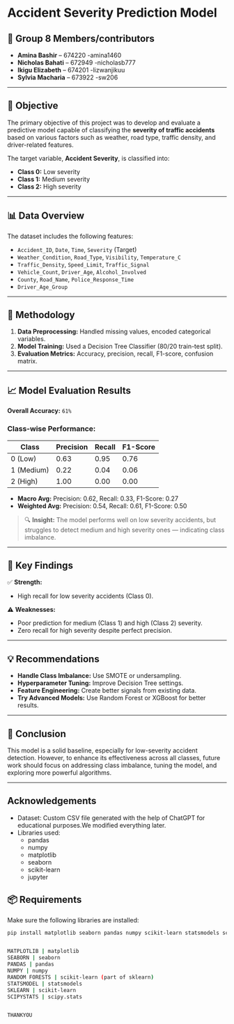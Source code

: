 # Accident Severity Prediction Model

## 👥 Group 8 Members/contributors

- **Amina Bashir** – 674220   -amina1460
- **Nicholas Bahati** – 672949  -nicholasb777
- **Ikigu Elizabeth** – 674201  -lizwanjikuu
- **Sylvia Macharia** – 673922  -sw206

---

## 🎯 Objective

The primary objective of this project was to develop and evaluate a predictive model capable of classifying the **severity of traffic accidents** based on various factors such as weather, road type, traffic density, and driver-related features.

The target variable, **Accident Severity**, is classified into:
- **Class 0:** Low severity  
- **Class 1:** Medium severity  
- **Class 2:** High severity  

---

## 📊 Data Overview

The dataset includes the following features:

- `Accident_ID`, `Date`, `Time`, `Severity` (Target)
- `Weather_Condition`, `Road_Type`, `Visibility`, `Temperature_C`
- `Traffic_Density`, `Speed_Limit`, `Traffic_Signal`
- `Vehicle_Count`, `Driver_Age`, `Alcohol_Involved`
- `County`, `Road_Name`, `Police_Response_Time`
- `Driver_Age_Group`

  

---

## 🧠 Methodology

1. **Data Preprocessing:** Handled missing values, encoded categorical variables.
2. **Model Training:** Used a Decision Tree Classifier (80/20 train-test split).
3. **Evaluation Metrics:** Accuracy, precision, recall, F1-score, confusion matrix.

---

## 📈 Model Evaluation Results

**Overall Accuracy:** `61%`

### Class-wise Performance:
| Class | Precision | Recall | F1-Score |
|-------|-----------|--------|----------|
| 0 (Low) | 0.63 | 0.95 | 0.76 |
| 1 (Medium) | 0.22 | 0.04 | 0.06 |
| 2 (High) | 1.00 | 0.00 | 0.00 |

- **Macro Avg:** Precision: 0.62, Recall: 0.33, F1-Score: 0.27  
- **Weighted Avg:** Precision: 0.54, Recall: 0.61, F1-Score: 0.50  

> 🔍 **Insight:** The model performs well on low severity accidents, but struggles to detect medium and high severity ones — indicating class imbalance.

---

## 🔑 Key Findings

✅ **Strength:**  
- High recall for low severity accidents (Class 0).

⚠️ **Weaknesses:**  
- Poor prediction for medium (Class 1) and high (Class 2) severity.
- Zero recall for high severity despite perfect precision.

---

## 💡 Recommendations

- **Handle Class Imbalance:** Use SMOTE or undersampling.
- **Hyperparameter Tuning:** Improve Decision Tree settings.
- **Feature Engineering:** Create better signals from existing data.
- **Try Advanced Models:** Use Random Forest or XGBoost for better results.

---

## 📌 Conclusion

This model is a solid baseline, especially for low-severity accident detection. However, to enhance its effectiveness across all classes, future work should focus on addressing class imbalance, tuning the model, and exploring more powerful algorithms.

---
## Acknowledgements

- Dataset: Custom CSV file generated with the help of ChatGPT for educational purposes.We modified everything later.
- Libraries used:
  - pandas
  - numpy
  - matplotlib
  - seaborn
  - scikit-learn
  - jupyter


## 📦 Requirements

Make sure the following libraries are installed:

```bash
pip install matplotlib seaborn pandas numpy scikit-learn statsmodels scipy


MATPLOTLIB | matplotlib 
SEABORN | seaborn 
PANDAS | pandas 
NUMPY | numpy 
RANDOM FORESTS | scikit-learn (part of sklearn) 
STATSMODEL | statsmodels 
SKLEARN | scikit-learn 
SCIPYSTATS | scipy.stats


THANKYOU







